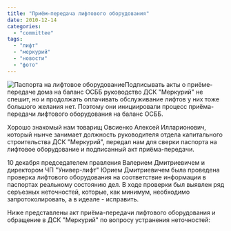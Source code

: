```yaml
---
title: "Приём-передача лифтового оборудования"
date: 2010-12-14
categories: 
  - "committee"
tags: 
  - "лифт"
  - "меркурий"
  - "новости"
  - "фото"
---
```


![Паспорта на лифтовое оборудование](http://shevchenko4a.brovary.org/wp-content/uploads/2010/12/Lift-Passport.jpg "Паспорта на лифтовое оборудование")Подписывать акты о приёме-передаче дома на баланс ОСББ руководство ДСК "Меркурий" не спешит, но и продолжать оплачивать обслуживание лифтов у них тоже большого желания нет. Поэтому они инициировали процесс приёма-передачи лифтового оборудования на баланс ОСББ.

Хорошо знакомый нам товарищ Овсиенко Алексей Илларионович, который нынче занимает должность руководителя отдела капитального строительства ДСК "Меркурий", передал нам для сверки паспорта на лифтовое оборудование и подписанный акт приёма-передачи.

10 декабря председателем правления Валерием Дмитриевичем и директором ЧП "Универ-лифт" Юрием Дмитриевичем была проведена проверка лифтового оборудования на соответствие информации в паспортах реальному состоянию дел. В ходе проверки был выявлен ряд серъезных неточностей, которые, как минимум, <!--more-->необходимо запротоколировать, а в идеале - исправить.

Ниже представлены акт приёма-передачи лифтового оборудования и обращение в ДСК "Меркурий" по вопросу устранения неточностей:

<script type="text/javascript">$(document).ready(function() { $("#containerElevatorActs").pwi({ username: 'shevchenko4a.brovary.org', mode: 'album', album: 'ElevatorActs', thumbSize: 144, showAlbumDescription: false, showPhotoDate: false }) });</script>
